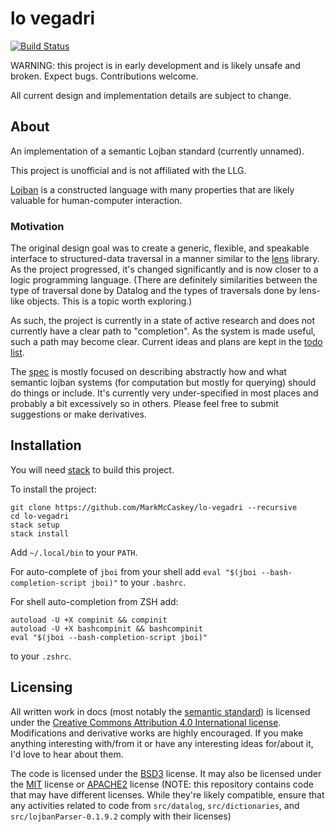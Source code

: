 # lo vegadri

[![Build Status](https://travis-ci.org/MarkMcCaskey/lo-vegadri.svg?branch=master)](https://travis-ci.org/MarkMcCaskey/lo-vegadri)

WARNING: this project is in early development and is likely unsafe and broken.  Expect bugs.  Contributions welcome.

All current design and implementation details are subject to change.

## About

An implementation of a semantic Lojban standard (currently unnamed).

This project is unofficial and is not affiliated with the LLG.

[Lojban](https://mw.lojban.org/papri/Lojban) is a constructed language with many properties that are likely valuable for human-computer interaction.

### Motivation

The original design goal was to create a generic, flexible, and speakable interface to structured-data traversal in a manner similar to the [lens](https://hackage.haskell.org/package/lens) library.  As the project progressed, it's changed significantly and is now closer to a logic programming language.  (There are definitely similarities between the type of traversal done by Datalog and the types of traversals done by lens-like objects.  This is a topic worth exploring.)

As such, the project is currently in a state of active research and does not currently have a clear path to "completion".  As the system is made useful, such a path may become clear.  Current ideas and plans are kept in the [todo list](docs/TODO.org).

The [spec](docs/lojban-spec.org) is mostly focused on describing abstractly how and what semantic lojban systems (for computation but mostly for querying) should do things or include.  It's currently very under-specified in most places and probably a bit excessively so in others.  Please feel free to submit suggestions or make derivatives.

## Installation

You will need [stack](https://docs.haskellstack.org/en/stable/README/) to build this project.


To install the project:
```
git clone https://github.com/MarkMcCaskey/lo-vegadri --recursive
cd lo-vegadri
stack setup
stack install
```

Add `~/.local/bin` to your `PATH`.

For auto-complete of `jboi` from your shell add `eval "$(jboi --bash-completion-script jboi)"` to your `.bashrc`.

For shell auto-completion from ZSH add:
```
autoload -U +X compinit && compinit
autoload -U +X bashcompinit && bashcompinit
eval "$(jboi --bash-completion-script jboi)"
```
to your `.zshrc`.


## Licensing

All written work in docs (most notably
the [semantic standard](docs/lojban-spec.org)) is licensed under
the
[Creative Commons Attribution 4.0 International license](https://creativecommons.org/licenses/by/4.0/).
Modifications and derivative works are highly encouraged.  If you make
anything interesting with/from it or have any interesting ideas
for/about it, I'd love to hear about them.

The code is licensed under the [BSD3](LICENSE/BSD3) license.  It may also be licensed under the [MIT](LICENSE/MIT) license or [APACHE2](LICENSE/APACHE) license (NOTE: this repository contains code that may have different licenses. While they're likely compatible, ensure that any activities related to code from `src/datalog`, `src/dictionaries`, and `src/lojbanParser-0.1.9.2` comply with their licenses)
